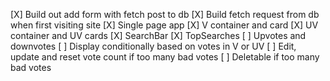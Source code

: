 [X] Build out add form with fetch post to db
[X] Build fetch request from db when first visiting site
[X] Single page app
[X] V container and card
[X] UV container and UV cards
[X] SearchBar
[X] TopSearches
[ ] Upvotes and downvotes
[ ] Display conditionally based on votes in V or UV
[ ] Edit, update and reset vote count if too many bad votes
[ ] Deletable if too many bad votes
